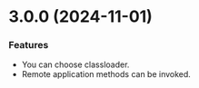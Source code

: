 # 3.0.0 (2024-11-01)

### Features

- You can choose classloader.
- Remote application methods can be invoked.